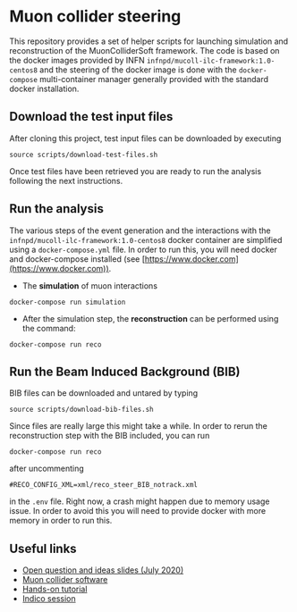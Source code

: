 # Muon collider steering

This repository provides a set of helper scripts for launching simulation and reconstruction of the MuonColliderSoft framework. The code is based on the docker images provided by INFN `infnpd/mucoll-ilc-framework:1.0-centos8` and the steering of the docker image is done with the `docker-compose` multi-container manager generally provided with the standard docker installation.

## Download the test input files
After cloning this project, test input files can be downloaded by executing
```
source scripts/download-test-files.sh
```
Once test files have been retrieved you are ready to run the analysis following the next instructions.

## Run the analysis

The various steps of the event generation and the interactions with the `infnpd/mucoll-ilc-framework:1.0-centos8` docker container are simplified using a `docker-compose.yml` file. In order to run this, you will need docker and docker-compose installed (see [https://www.docker.com](https://www.docker.com)).


- The **simulation** of muon interactions
```
docker-compose run simulation
```
- After the simulation step, the **reconstruction** can be performed using the command: 
```
docker-compose run reco
```

## Run the Beam Induced Background (BIB)
BIB files can be downloaded and untared by typing
```
source scripts/download-bib-files.sh
```
Since files are really large this might take a while. In order to rerun the reconstruction step with the BIB included, you can run 
```
docker-compose run reco
```
after uncommenting
```
#RECO_CONFIG_XML=xml/reco_steer_BIB_notrack.xml
```
in the `.env` file. Right now, a crash might happen due to memory usage issue. In order to avoid this you will need to provide docker with more memory in order to run this.

## Useful links
-   [Open question and ideas slides (July 2020)](https://indico.fnal.gov/event/43963/contributions/190487/attachments/131664/161302/EF-Workshop-MuonColl.pdf)
-   [Muon collider software](https://sites.google.com/site/muoncollider/home)
-   [Hands-on tutorial](https://indico.cern.ch/event/938616/)
-   [Indico session](https://indico.cern.ch/event/937551/)
